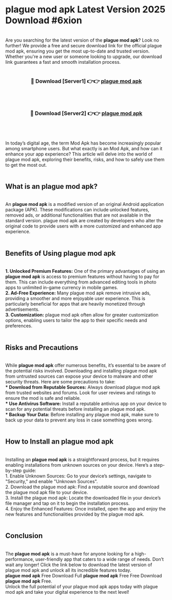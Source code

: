 # plague mod apk Latest Version 2025 Download #6xion<br>
<br>
Are you searching for the latest version of the <strong>plague mod apk</strong>? Look no further! We provide a free and secure download link for the official plague mod apk, ensuring you get the most up-to-date and trusted version. Whether you're a new user or someone looking to upgrade, our download link guarantees a fast and smooth installation process.
<br>
<br>
<div align="center">
<h3>🔴 Download [Server1] 👉👉 <a href="https://modyolo.store/plague_mod_apk">plague mod apk</a></h3><br>
<br>
<h3>🔴 Download [Server2] 👉👉 <a href="https://modyolo.store/=plague_mod_apk">plague mod apk</a></h3><br>
</div>
<br>
<br>
In today’s digital age, the term Mod Apk has become increasingly popular among smartphone users. But what exactly is an Mod Apk, and how can it enhance your app experience? This article will delve into the world of plague mod apk, exploring their benefits, risks, and how to safely use them to get the most out.
<br>
<br>
<h2>What is an plague mod apk?</h2>
<br>
An <strong>plague mod apk</strong> is a modified version of an original Android application package (APK). These modifications can include unlocked features, removed ads, or additional functionalities that are not available in the standard version. plague mod apk are created by developers who alter the original code to provide users with a more customized and enhanced app experience.
<br>
<br>
<h2>Benefits of Using plague mod apk</h2>
<br>
<strong> 1. Unlocked Premium Features:</strong> One of the primary advantages of using an <strong>plague mod apk</strong> is access to premium features without having to pay for them. This can include everything from advanced editing tools in photo apps to unlimited in-game currency in mobile games.
<br>
<strong> 2. Ad-Free Experience:</strong> Many plague mod apk remove intrusive ads, providing a smoother and more enjoyable user experience. This is particularly beneficial for apps that are heavily monetized through advertisements.
<br>
<strong> 3. Customization:</strong> plague mod apk often allow for greater customization options, enabling users to tailor the app to their specific needs and preferences.
<br>
<br>
<h2>Risks and Precautions</h2>
<br>
While <strong>plague mod apk</strong> offer numerous benefits, it’s essential to be aware of the potential risks involved. Downloading and installing plague mod apk from untrusted sources can expose your device to malware and other security threats. Here are some precautions to take:
<br>
<strong> * Download from Reputable Sources:</strong> Always download plague mod apk from trusted websites and forums. Look for user reviews and ratings to ensure the mod is safe and reliable.
<br>
<strong> * Use Antivirus Software:</strong> Install a reputable antivirus app on your device to scan for any potential threats before installing an plague mod apk.
<br>
<strong> * Backup Your Data:</strong> Before installing any plague mod apk, make sure to back up your data to prevent any loss in case something goes wrong.
<br>
<br>
<h2>How to Install an plague mod apk</h2>
<br>
Installing an <strong>plague mod apk</strong> is a straightforward process, but it requires enabling installations from unknown sources on your device. Here’s a step-by-step guide:
<br>
 1. Enable Unknown Sources: Go to your device’s settings, navigate to "Security," and enable "Unknown Sources".
<br>
 2. Download the plague mod apk: Find a reputable source and download the plague mod apk file to your device.
<br>
 3. Install the plague mod apk: Locate the downloaded file in your device’s file manager and tap on it to begin the installation process.
<br>
 4. Enjoy the Enhanced Features: Once installed, open the app and enjoy the new features and functionalities provided by the plague mod apk.
<br>
<br>
<h2><strong>Conclusion</strong></h2>
<br>
The <strong>plague mod apk</strong> is a must-have for anyone looking for a high-performance, user-friendly app that caters to a wide range of needs. Don’t wait any longer! Click the link below to download the latest version of plague mod apk and unlock all its incredible features today.
<br>
<strong>plague mod apk</strong> Free Download Full <strong>plague mod apk</strong> Free Free Download <strong>plague mod apk</strong> Free.
<br>
Unlock the full potential of your plague mod apk apps today with plague mod apk and take your digital experience to the next level!


